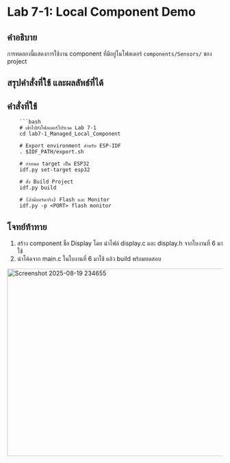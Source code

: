 # Lab 7-1: Local Component Demo

## คำอธิบาย
การทดลองนี้แสดงการใช้งาน component ที่มีอยู่ในโฟลเดอร์ `components/Sensors/` ของ project


## สรุปคำสั่งที่ใช้ และผลลัพธ์ที่ได้
  ## คำสั่งที่ใช้
        ```bash
        # เข้าไปยังโฟลเดอร์โปรเจค Lab 7-1
        cd lab7-1_Managed_Local_Component

        # Export environment สำหรับ ESP-IDF
        . $IDF_PATH/export.sh

        # กำหนด target เป็น ESP32
        idf.py set-target esp32

        # สั่ง Build Project
        idf.py build

        # (ถ้ามีบอร์ดจริง) Flash และ Monitor
        idf.py -p <PORT> flash monitor
## โจทย์ท้าทาย
1. สร้าง component ชื่อ Display โดย นำไฟล์ display.c และ display.h จากใบงานที่ 6 มาใช้
2. นำโค้ดจาก main.c ในใบงานที่ 6 มาใช้ แล้ว build พร้อมทดสอบ
<img width="748" height="438" alt="Screenshot 2025-08-19 234655" src="https://github.com/user-attachments/assets/462383be-2d19-4b7f-9ddd-1ed3c7c99149" />
